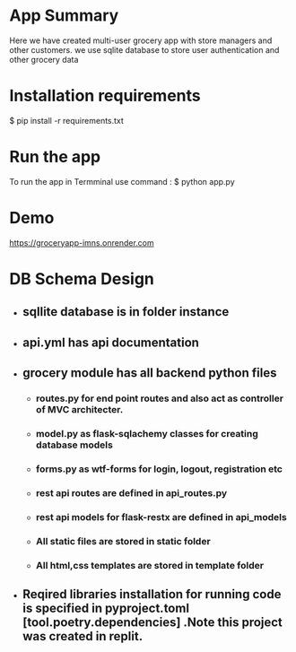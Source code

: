 # App Summary
  Here we have created  multi-user grocery app with store managers and other customers. we use sqlite database to store user authentication and other grocery data
# Installation requirements
  $ pip install -r requirements.txt
# Run the app
  To run the app in Termminal use command :
  $ python app.py
# Demo
  https://groceryapp-imns.onrender.com
# DB Schema Design

* ## sqllite database is in folder instance
* ## api.yml has api documentation
* ## grocery module has all backend python files
  * ### routes.py for end point routes and also act as controller of MVC architecter.
  * ### model.py as flask-sqlachemy classes for creating database models
  * ### forms.py as wtf-forms for login, logout, registration etc
  * ### rest api routes are defined in api_routes.py
  * ### rest api models for flask-restx are defined in api_models
  * ### All static files are stored in static folder
  * ### All html,css templates are stored in template folder
* ## Reqired libraries installation for running code is specified in pyproject.toml [tool.poetry.dependencies] .Note this project was created in replit.
